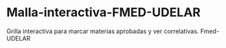 # Malla-interactiva-FMED-UDELAR
Grilla interactiva para marcar materias aprobadas y ver correlativas. Fmed-UDELAR
